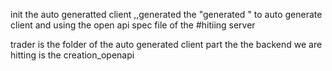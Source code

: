 init the auto generatted client ,,generated the "generated " to  auto generate client and using the open api spec 
file of the #hitiing server

trader is the folder of the auto generated client part the the backend we are hitting is the creation_openapi
